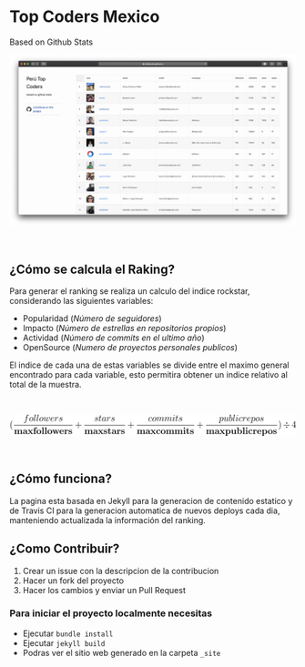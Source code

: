# Top Coders Mexico
Based on Github Stats

[![CodeCogsEqn.svg](images/demo.png)](https://ealexisaraujo.github.io/top-coders-mexico/)

<br/>

## ¿Cómo se calcula el Raking?

Para generar el ranking se realiza un calculo del indice rockstar, considerando las siguientes variables:

- Popularidad (_Número de seguidores_) 
- Impacto (_Número de estrellas en repositorios propios_)
- Actividad (_Número de commits en el ultimo año_)
- OpenSource (_Numero de proyectos personales publicos_) 

El indice de cada una de estas variables se divide entre el maximo general encontrado para cada variable, esto permitira obtener un indice relativo al total de la muestra.

<br/>

![CodeCogsEqn.svg](images/CodeCogsEqn.svg)

<br/>

## ¿Cómo funciona?

La pagina esta basada en Jekyll para la generacion de contenido estatico y de Travis CI para la generacion automatica de nuevos deploys cada dia, manteniendo actualizada la información del ranking.

## ¿Como Contribuir?

1. Crear un issue con la descripcion de la contribucion 
2. Hacer un fork del proyecto
3. Hacer los cambios y enviar un Pull Request

### Para iniciar el proyecto localmente necesitas 

- Ejecutar `bundle install`
- Ejecutar `jekyll build`
- Podras ver el sitio web generado en la carpeta `_site`
